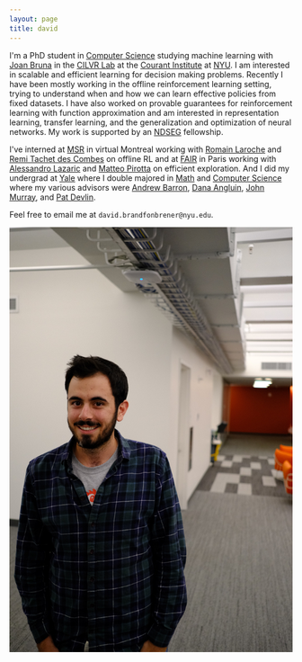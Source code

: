 ```yaml
---
layout: page
title: david
---
```


I'm a PhD student in [Computer Science](https://cs.nyu.edu/home/index.html) studying machine learning with [Joan Bruna](https://cims.nyu.edu/~bruna/) in the [CILVR Lab](https://wp.nyu.edu/cilvr/) at the [Courant Institute](https://cims.nyu.edu/) at [NYU](https://www.nyu.edu/). I am interested in scalable and efficient learning for decision making problems. Recently I have been mostly working in the offline reinforcement learning setting, trying to understand when and how we can learn effective policies from fixed datasets. I have also worked on provable guarantees for reinforcement learning with function approximation and am interested in representation learning, transfer learning, and the generalization and optimization of neural networks. My work is supported by an [NDSEG](https://www.ndsegfellowships.org/) fellowship.

I've interned at [MSR](https://www.microsoft.com/en-us/research/lab/microsoft-research-montreal/) in virtual Montreal working with [Romain Laroche](https://www.microsoft.com/en-us/research/people/rolaroch/) and [Remi Tachet des Combes](https://www.microsoft.com/en-us/research/people/retachet/) on offline RL and at [FAIR](https://research.fb.com/category/facebook-ai-research/) in Paris working with [Alessandro Lazaric](https://scholar.google.com/citations?user=6JZ3R6wAAAAJ&hl=en) and [Matteo Pirotta](https://teopir.github.io/) on efficient exploration. And I did my undergrad at [Yale](https://www.yale.edu/) where I double majored in [Math](https://math.yale.edu/) and [Computer Science](https://cpsc.yale.edu/) where my various advisors were [Andrew Barron](http://www.stat.yale.edu/~arb4/), [Dana Angluin](https://cpsc.yale.edu/people/dana-angluin), [John Murray](https://medicine.yale.edu/lab/murray/john_murray.profile?source=news), and [Pat Devlin](https://math.yale.edu/people/patrick-devlin).

Feel free to email me at ```david.brandfonbrener@nyu.edu```.

![me in lab](assets/img/headshot.JPG)

